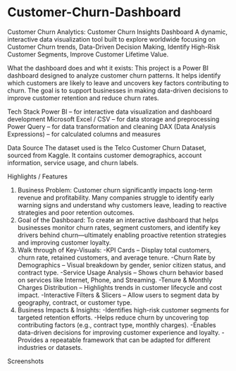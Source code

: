 # Customer-Churn-Dashboard
Customer Churn Analytics: Customer Churn Insights Dashboard
A dynamic, interactive data visualization tool built to explore worldwide focusing on Customer Churn trends, Data-Driven Decision Making, Identify High-Risk Customer Segments, Improve Customer Lifetime Value.

What the dashboard does and wht it exists:
This project is a Power BI dashboard designed to analyze customer churn patterns. It helps identify which customers are likely to leave and uncovers key factors contributing to churn. The goal is to support businesses in making data-driven decisions to improve customer retention and reduce churn rates.

Tech Stack
Power BI – for interactive data visualization and dashboard development
Microsoft Excel / CSV – for data storage and preprocessing
Power Query – for data transformation and cleaning
DAX (Data Analysis Expressions) – for calculated columns and measures

Data Source
The dataset used is the Telco Customer Churn Dataset, sourced from Kaggle. It contains customer demographics, account information, service usage, and churn labels.

Highlights / Features
1. Business Problem:
   Customer churn significantly impacts long-term revenue and profitability. Many companies struggle to identify early warning signs and understand why             customers leave, leading to reactive strategies and poor retention outcomes.
2. Goal of the Dashboard:
   To create an interactive dashboard that helps businesses monitor churn rates, segment customers, and identify key drivers behind churn—ultimately enabling       proactive retention strategies and improving customer loyalty.
3. Walk through of Key-Visuals:
   -KPI Cards – Display total customers, churn rate, retained customers, and average tenure.
   -Churn Rate by Demographics – Visual breakdown by gender, senior citizen status, and contract type.
   -Service Usage Analysis – Shows churn behavior based on services like Internet, Phone, and Streaming.
   -Tenure & Monthly Charges Distribution – Highlights trends in customer lifecycle and cost impact.
   -Interactive Filters & Slicers – Allow users to segment data by geography, contract, or customer type.
4. Business Impacts & Insights:
   -Identifies high-risk customer segments for targeted retention efforts.
   -Helps reduce churn by uncovering top contributing factors (e.g., contract type, monthly charges).
   -Enables data-driven decisions for improving customer experience and loyalty.
   -Provides a repeatable framework that can be adapted for different industries or datasets.

Screenshots

